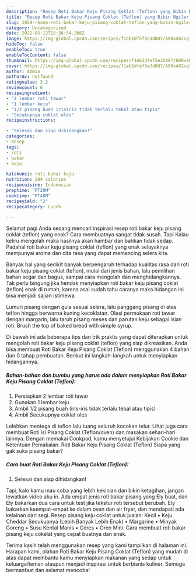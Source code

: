 ```yaml
---
description: "Resep Roti Bakar Keju Pisang Coklat (Teflon) yang Bikin Ngiler , Enak"
title: "Resep Roti Bakar Keju Pisang Coklat (Teflon) yang Bikin Ngiler , Enak"
slug: 1059-resep-roti-bakar-keju-pisang-coklat-teflon-yang-bikin-ngiler-enak
category: Uncategorized
date: 2022-05-12T15:36:54.266Z
image: https://img-global.cpcdn.com/recipes/f1eb1dfef5e3d887/680x482cq70/roti-bakar-keju-pisang-coklat-teflon-foto-resep-utama.jpg
hideToc: false
enableToc: true
enableTocContent: false
thumbnail: https://img-global.cpcdn.com/recipes/f1eb1dfef5e3d887/680x482cq70/roti-bakar-keju-pisang-coklat-teflon-foto-resep-utama.jpg
cover: https://img-global.cpcdn.com/recipes/f1eb1dfef5e3d887/680x482cq70/roti-bakar-keju-pisang-coklat-teflon-foto-resep-utama.jpg
author: Admin
authorAv: notfound
ratingvalue: 3.2
reviewcount: 6
recipeingredient:
- "2 lembar roti tawar"
- "1 lembar keju"
- "1/2 pisang buah irisiris tidak terlalu tebal atau tipis"
- "Secukupnya coklat oles"
recipeinstructions:

- "Selesai dan siap dihidangkan!"
categories:
- Resep
tags:
- roti
- bakar
- keju

katakunci: roti bakar keju 
nutrition: 284 calories
recipecuisine: Indonesian
preptime: "PT20M"
cooktime: "PT48M"
recipeyield: "2"
recipecategory: Lunch

---
```



Selamat pagi Anda sedang mencari inspirasi resep roti bakar keju pisang coklat (teflon) yang enak? Cara membuatnya sangat tidak susah. Tapi Kalau keliru mengolah maka hasilnya akan hambar dan bahkan tidak sedap. Padahal roti bakar keju pisang coklat (teflon) yang enak selayaknya mempunyai aroma dan cita rasa yang dapat memancing selera kita.


Banyak hal yang sedikit banyak berpengaruh terhadap kualitas rasa dari roti bakar keju pisang coklat (teflon), mulai dari jenis bahan, lalu pemilihan bahan segar dan bagus, sampai cara mengolah dan menghidangkannya. Tak perlu bingung jika hendak menyiapkan roti bakar keju pisang coklat (teflon) enak di rumah, karena asal sudah tahu caranya maka hidangan ini bisa menjadi sajian istimewa.

Lumuri pisang dengan gula sesuai selera, lalu panggang pisang di atas teflon hingga berwarna kuning kecoklatan. Olesi permukaan roti tawar dengan margarin, lalu taruh pisang meses dan parutan keju sebagai isian roti. Brush the top of baked bread with simple syrup.


Di bawah ini ada beberapa tips dan trik praktis yang dapat diterapkan untuk mengolah roti bakar keju pisang coklat (teflon) yang siap dikreasikan. Anda bisa membuat Roti Bakar Keju Pisang Coklat (Teflon) menggunakan 4 bahan dan 0 tahap pembuatan. Berikut ini langkah-langkah untuk menyiapkan hidangannya.

<!--inarticleads1-->

##### Bahan-bahan dan bumbu yang harus ada dalam menyiapkan Roti Bakar Keju Pisang Coklat (Teflon):

1. Persiapkan 2 lembar roti tawar
1. Gunakan 1 lembar keju
1. Ambil 1/2 pisang buah (iris-iris tidak terlalu tebal atau tipis)
1. Ambil Secukupnya coklat oles


Lelehkan mentega di teflon lalu tuang seluruh kocokan telur. Lihat juga cara membuat Roti isi Pisang Coklat (Teflon/oven) dan masakan sehari-hari lainnya. Dengan memakai Cookpad, kamu menyetujui Kebijakan Cookie dan Ketentuan Pemakaian. Roti Bakar Keju Pisang Coklat (Teflon) Siapa yang gak suka pisang bakar? 

<!--inarticleads2-->

##### Cara buat Roti Bakar Keju Pisang Coklat (Teflon):


1. Selesai dan siap dihidangkan!

Tapi, kalo kamu mau coba yang lebih kekinian dan bikin ketagihan, jangan lewatkan video aku in. Ada empat jenis roti bakar pisang yang Ely buat, dan Ely bakarkan dua cara untuk test jika tekstur roti tersebut berubah. Ely bakarkan keempat-empat ke dalam oven dan air fryer, dan mendapati ada kelainan dari segi. Resep pisang keju coklat untuk jualan: Kecil • Keju Cheddar Secukupnya (Lebih Banyak Lebih Enak) • Margarine • Minyak Goreng • Susu Kental Manis • Ceres • Oreo Mini. Cara membuat roti bakar pisang keju cokelat yang cepat buatnya dan enak. 

Terima kasih telah menggunakan resep yang kami tampilkan di halaman ini. Harapan kami, olahan Roti Bakar Keju Pisang Coklat (Teflon) yang mudah di atas dapat membantu kamu menyiapkan makanan yang sedap untuk keluarga/teman ataupun menjadi inspirasi untuk berbisnis kuliner. Semoga bermanfaat dan selamat mencoba!

